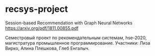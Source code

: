 # recsys-project
Session-based Recommendation with Graph Neural Networks
https://arxiv.org/pdf/1811.00855.pdf

Семестровый проект по рекомендательным системам, hse-2020, магистратура промышленное программирование.
Участники: Лиза Вирко, Алина Плешкова, Глеб Енгалыч.
